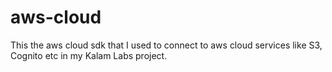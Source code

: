 # aws-cloud

This the aws cloud sdk that I used to connect to aws cloud services like S3, Cognito etc in my Kalam Labs project.
